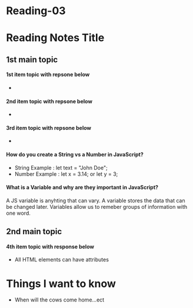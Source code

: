 # Reading-03 ##

# Reading Notes Title #

## 1st main topic ##

#### 1st item topic with repsone below ####
- 
       
#### 2nd item topic with repsone below  ####

- 

#### 3rd item topic with repsone below ####

- 

#### How do you create a String vs a Number in JavaScript? ####

- String Example : let text = "John Doe";
- Number Example : let x = 3.14; or let y = 3;       

#### What is a Variable and why are they important in JavaScript? ####

A JS variable is anyhting that can vary.  A variable stores the data that can be changed later.  Variables allow us to remeber groups of information with one word.

## 2nd main topic ##

#### 4th item topic with response below ####

- All HTML elements can have attributes

# Things I want to know #

- When will the cows come home...ect